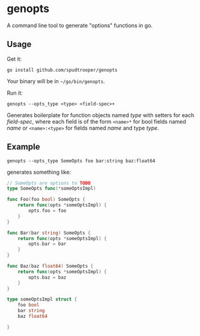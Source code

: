 # genopts

A command line tool to generate "options" functions in go.

## Usage

Get it:

```
go install github.com/spudtrooper/genopts
```

Your binary will be in `~/go/bin/genopts`.

Run it:

```
genopts --opts_type <type> <field-spec>+
```

Generates boilerplate for function objects named *type* with setters
for each *field-spec*, where each field is of the form `<name>*` 
for bool fields named *name* or `<name>:<type>` for fields named *name* 
and type *type*.

## Example

```
genopts --opts_type SomeOpts foo bar:string baz:float64
```

generates something like:

```go
// SomeOpts are options to TODO
type SomeOpts func(*someOptsImpl)

func Foo(foo bool) SomeOpts {
	return func(opts *someOptsImpl) {
		opts.foo = foo
	}
}

func Bar(bar string) SomeOpts {
	return func(opts *someOptsImpl) {
		opts.bar = bar
	}
}

func Baz(baz float64) SomeOpts {
	return func(opts *someOptsImpl) {
		opts.baz = baz
	}
}

type someOptsImpl struct {
	foo bool
	bar string
	baz float64

}
```

